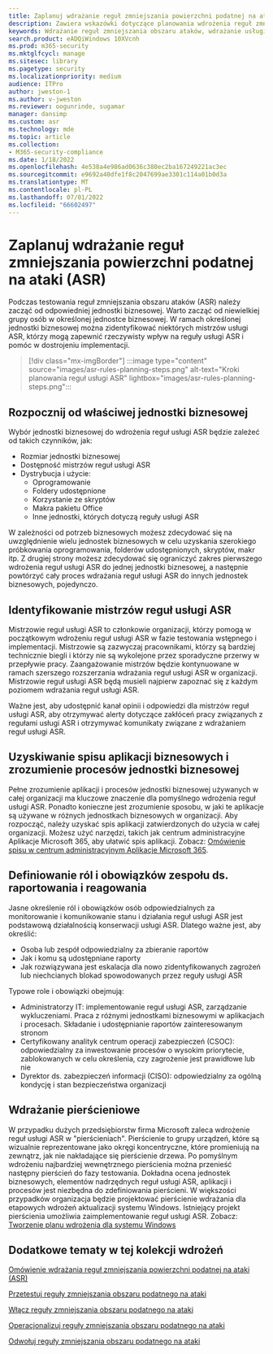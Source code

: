 ```yaml
---
title: Zaplanuj wdrażanie reguł zmniejszania powierzchni podatnej na ataki (ASR)
description: Zawiera wskazówki dotyczące planowania wdrożenia reguł zmniejszania obszaru ataków (ASR).
keywords: Wdrażanie reguł zmniejszania obszaru ataków, wdrażanie usługi ASR, włączanie reguł asr, konfigurowanie usługi ASR, system zapobiegania włamaniom do hostów, reguły ochrony, reguły ochrony przed lukami w zabezpieczeniach, reguły antyeksploatowania, reguły wykorzystujące luki w zabezpieczeniach, reguły zapobiegania zakażeniom, Ochrona punktu końcowego w usłudze Microsoft Defender, konfigurowanie reguł usługi ASR
search.product: eADQiWindows 10XVcnh
ms.prod: m365-security
ms.mktglfcycl: manage
ms.sitesec: library
ms.pagetype: security
ms.localizationpriority: medium
audience: ITPro
author: jweston-1
ms.author: v-jweston
ms.reviewer: oogunrinde, sugamar
manager: dansimp
ms.custom: asr
ms.technology: mde
ms.topic: article
ms.collection:
- M365-security-compliance
ms.date: 1/18/2022
ms.openlocfilehash: 4e538a4e986ad0636c380ec2ba167249221ac3ec
ms.sourcegitcommit: e9692a40dfe1f8c2047699ae3301c114a01b0d3a
ms.translationtype: MT
ms.contentlocale: pl-PL
ms.lasthandoff: 07/01/2022
ms.locfileid: "66602497"
---
```

# <a name="plan-attack-surface-reduction-asr-rules-deployment"></a>Zaplanuj wdrażanie reguł zmniejszania powierzchni podatnej na ataki (ASR)

Podczas testowania reguł zmniejszania obszaru ataków (ASR) należy zacząć od odpowiedniej jednostki biznesowej. Warto zacząć od niewielkiej grupy osób w określonej jednostce biznesowej. W ramach określonej jednostki biznesowej można zidentyfikować niektórych mistrzów usługi ASR, którzy mogą zapewnić rzeczywisty wpływ na reguły usługi ASR i pomóc w dostrojeniu implementacji.

> [!div class="mx-imgBorder"]
> :::image type="content" source="images/asr-rules-planning-steps.png" alt-text="Kroki planowania reguł usługi ASR" lightbox="images/asr-rules-planning-steps.png":::

## <a name="start-with-the-right-business-unit"></a>Rozpocznij od właściwej jednostki biznesowej

Wybór jednostki biznesowej do wdrożenia reguł usługi ASR będzie zależeć od takich czynników, jak:

- Rozmiar jednostki biznesowej
- Dostępność mistrzów reguł usługi ASR  
- Dystrybucja i użycie:
  - Oprogramowanie
  - Foldery udostępnione
  - Korzystanie ze skryptów
  - Makra pakietu Office
  - Inne jednostki, których dotyczą reguły usługi ASR

W zależności od potrzeb biznesowych możesz zdecydować się na uwzględnienie wielu jednostek biznesowych w celu uzyskania szerokiego próbkowania oprogramowania, folderów udostępnionych, skryptów, makr itp. Z drugiej strony możesz zdecydować się ograniczyć zakres pierwszego wdrożenia reguł usługi ASR do jednej jednostki biznesowej, a następnie powtórzyć cały proces wdrażania reguł usługi ASR do innych jednostek biznesowych, pojedynczo.

## <a name="identify-asr--rules-champions"></a>Identyfikowanie mistrzów reguł usługi ASR

Mistrzowie reguł usługi ASR to członkowie organizacji, którzy pomogą w początkowym wdrożeniu reguł usługi ASR w fazie testowania wstępnego i implementacji. Mistrzowie są zazwyczaj pracownikami, którzy są bardziej technicznie biegli i którzy nie są wykolejone przez sporadyczne przerwy w przepływie pracy. Zaangażowanie mistrzów będzie kontynuowane w ramach szerszego rozszerzania wdrażania reguł usługi ASR w organizacji. Mistrzowie reguł usługi ASR będą musieli najpierw zapoznać się z każdym poziomem wdrażania reguł usługi ASR.

Ważne jest, aby udostępnić kanał opinii i odpowiedzi dla mistrzów reguł usługi ASR, aby otrzymywać alerty dotyczące zakłóceń pracy związanych z regułami usługi ASR i otrzymywać komunikaty związane z wdrażaniem reguł usługi ASR.

## <a name="get-inventory-of-line-of-business-apps-and-understand-the-business-unit-processes"></a>Uzyskiwanie spisu aplikacji biznesowych i zrozumienie procesów jednostki biznesowej

Pełne zrozumienie aplikacji i procesów jednostki biznesowej używanych w całej organizacji ma kluczowe znaczenie dla pomyślnego wdrożenia reguł usługi ASR. Ponadto konieczne jest zrozumienie sposobu, w jaki te aplikacje są używane w różnych jednostkach biznesowych w organizacji.
Aby rozpocząć, należy uzyskać spis aplikacji zatwierdzonych do użycia w całej organizacji. Możesz użyć narzędzi, takich jak centrum administracyjne Aplikacje Microsoft 365, aby ułatwić spis aplikacji. Zobacz: [Omówienie spisu w centrum administracyjnym Aplikacje Microsoft 365](/deployoffice/admincenter/inventory).

## <a name="define-reporting-and-response-team-roles-and-responsibilities"></a>Definiowanie ról i obowiązków zespołu ds. raportowania i reagowania

Jasne określenie ról i obowiązków osób odpowiedzialnych za monitorowanie i komunikowanie stanu i działania reguł usługi ASR jest podstawową działalnością konserwacji usługi ASR. Dlatego ważne jest, aby określić:

- Osoba lub zespół odpowiedzialny za zbieranie raportów
- Jak i komu są udostępniane raporty
- Jak rozwiązywana jest eskalacja dla nowo zidentyfikowanych zagrożeń lub niechcianych blokad spowodowanych przez reguły usługi ASR

Typowe role i obowiązki obejmują:

- Administratorzy IT: implementowanie reguł usługi ASR, zarządzanie wykluczeniami. Praca z różnymi jednostkami biznesowymi w aplikacjach i procesach. Składanie i udostępnianie raportów zainteresowanym stronom
- Certyfikowany analityk centrum operacji zabezpieczeń (CSOC): odpowiedzialny za inwestowanie procesów o wysokim priorytecie, zablokowanych w celu określenia, czy zagrożenie jest prawidłowe lub nie
- Dyrektor ds. zabezpieczeń informacji (CISO): odpowiedzialny za ogólną kondycję i stan bezpieczeństwa organizacji

## <a name="ring-deployment"></a>Wdrażanie pierścieniowe

W przypadku dużych przedsiębiorstw firma Microsoft zaleca wdrożenie reguł usługi ASR w "pierścieniach". Pierścienie to grupy urządzeń, które są wizualnie reprezentowane jako okręgi koncentryczne, które promieniują na zewnątrz, jak nie nakładające się pierścienie drzewa. Po pomyślnym wdrożeniu najbardziej wewnętrznego pierścienia można przenieść następny pierścień do fazy testowania. Dokładna ocena jednostek biznesowych, elementów nadrzędnych reguł usługi ASR, aplikacji i procesów jest niezbędna do zdefiniowania pierścieni.
W większości przypadków organizacja będzie projektować pierścienie wdrażania dla etapowych wdrożeń aktualizacji systemu Windows. Istniejący projekt pierścienia umożliwia zaimplementowanie reguł usługi ASR.
Zobacz: [Tworzenie planu wdrożenia dla systemu Windows](/windows/deployment/update/create-deployment-plan)

## <a name="additional-topics-in-this-deployment-collection"></a>Dodatkowe tematy w tej kolekcji wdrożeń

[Omówienie wdrażania reguł zmniejszania powierzchni podatnej na ataki (ASR)](attack-surface-reduction-rules-deployment.md)

[Przetestuj reguły zmniejszania obszaru podatnego na ataki](attack-surface-reduction-rules-deployment-test.md)

[Włącz reguły zmniejszania obszaru podatnego na ataki](attack-surface-reduction-rules-deployment-implement.md)

[Operacjonalizuj reguły zmniejszania obszaru podatnego na ataki](attack-surface-reduction-rules-deployment-operationalize.md)

[Odwołuj reguły zmniejszania obszaru podatnego na ataki](attack-surface-reduction-rules-reference.md)
